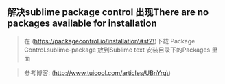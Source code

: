 ## 解决sublime package control 出现There are no packages available for installation



> 在 \(https://packagecontrol.io/installation\#st2\)下载 Package Control.sublime-package 放到Sublime text 安装目录下的Packages 里面



> 参考博客: \(http://www.tuicool.com/articles/UBnYrq\)



